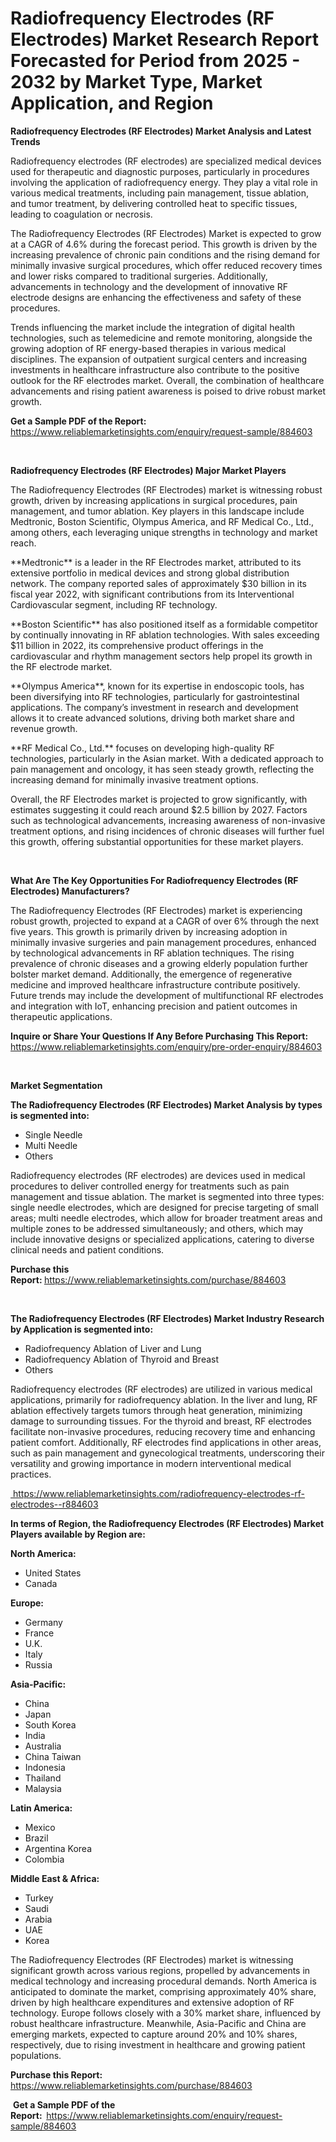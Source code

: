 <p><h1>Radiofrequency Electrodes (RF Electrodes) Market Research Report Forecasted for Period from 2025 -  2032 by Market Type, Market Application, and Region</h1></p><p><strong>Radiofrequency Electrodes (RF Electrodes) Market Analysis and Latest Trends</strong></p>
<p><p>Radiofrequency electrodes (RF electrodes) are specialized medical devices used for therapeutic and diagnostic purposes, particularly in procedures involving the application of radiofrequency energy. They play a vital role in various medical treatments, including pain management, tissue ablation, and tumor treatment, by delivering controlled heat to specific tissues, leading to coagulation or necrosis. </p><p>The Radiofrequency Electrodes (RF Electrodes) Market is expected to grow at a CAGR of 4.6% during the forecast period. This growth is driven by the increasing prevalence of chronic pain conditions and the rising demand for minimally invasive surgical procedures, which offer reduced recovery times and lower risks compared to traditional surgeries. Additionally, advancements in technology and the development of innovative RF electrode designs are enhancing the effectiveness and safety of these procedures.</p><p>Trends influencing the market include the integration of digital health technologies, such as telemedicine and remote monitoring, alongside the growing adoption of RF energy-based therapies in various medical disciplines. The expansion of outpatient surgical centers and increasing investments in healthcare infrastructure also contribute to the positive outlook for the RF electrodes market. Overall, the combination of healthcare advancements and rising patient awareness is poised to drive robust market growth.</p></p>
<p><strong>Get a Sample PDF of the Report:&nbsp;</strong> <a href="https://www.reliablemarketinsights.com/enquiry/request-sample/884603?utm_campaign=3038&utm_medium=2&utm_source=Github&utm_content=ia&utm_term=14042025&utm_id=radiofrequency-electrodes-rf-electrodes">https://www.reliablemarketinsights.com/enquiry/request-sample/884603</a></p>
<p>&nbsp;</p>
<p><strong>Radiofrequency Electrodes (RF Electrodes) Major Market Players</strong></p>
<p><p>The Radiofrequency Electrodes (RF Electrodes) market is witnessing robust growth, driven by increasing applications in surgical procedures, pain management, and tumor ablation. Key players in this landscape include Medtronic, Boston Scientific, Olympus America, and RF Medical Co., Ltd., among others, each leveraging unique strengths in technology and market reach.</p><p>**Medtronic** is a leader in the RF Electrodes market, attributed to its extensive portfolio in medical devices and strong global distribution network. The company reported sales of approximately $30 billion in its fiscal year 2022, with significant contributions from its Interventional Cardiovascular segment, including RF technology.</p><p>**Boston Scientific** has also positioned itself as a formidable competitor by continually innovating in RF ablation technologies. With sales exceeding $11 billion in 2022, its comprehensive product offerings in the cardiovascular and rhythm management sectors help propel its growth in the RF electrode market.</p><p>**Olympus America**, known for its expertise in endoscopic tools, has been diversifying into RF technologies, particularly for gastrointestinal applications. The company’s investment in research and development allows it to create advanced solutions, driving both market share and revenue growth.</p><p>**RF Medical Co., Ltd.** focuses on developing high-quality RF technologies, particularly in the Asian market. With a dedicated approach to pain management and oncology, it has seen steady growth, reflecting the increasing demand for minimally invasive treatment options.</p><p>Overall, the RF Electrodes market is projected to grow significantly, with estimates suggesting it could reach around $2.5 billion by 2027. Factors such as technological advancements, increasing awareness of non-invasive treatment options, and rising incidences of chronic diseases will further fuel this growth, offering substantial opportunities for these market players.</p></p>
<p>&nbsp;</p>
<p><strong>What Are The Key Opportunities For Radiofrequency Electrodes (RF Electrodes) Manufacturers?</strong></p>
<p><p>The Radiofrequency Electrodes (RF Electrodes) market is experiencing robust growth, projected to expand at a CAGR of over 6% through the next five years. This growth is primarily driven by increasing adoption in minimally invasive surgeries and pain management procedures, enhanced by technological advancements in RF ablation techniques. The rising prevalence of chronic diseases and a growing elderly population further bolster market demand. Additionally, the emergence of regenerative medicine and improved healthcare infrastructure contribute positively. Future trends may include the development of multifunctional RF electrodes and integration with IoT, enhancing precision and patient outcomes in therapeutic applications.</p></p>
<p><strong>Inquire or Share Your Questions If Any Before Purchasing This Report:</strong> <a href="https://www.reliablemarketinsights.com/enquiry/pre-order-enquiry/884603?utm_campaign=3038&utm_medium=2&utm_source=Github&utm_content=ia&utm_term=14042025&utm_id=radiofrequency-electrodes-rf-electrodes">https://www.reliablemarketinsights.com/enquiry/pre-order-enquiry/884603</a></p>
<p>&nbsp;</p>
<p><strong>Market Segmentation</strong></p>
<p><strong>The Radiofrequency Electrodes (RF Electrodes) Market Analysis by types is segmented into:</strong></p>
<p><ul><li>Single Needle</li><li>Multi Needle</li><li>Others</li></ul></p>
<p><p>Radiofrequency electrodes (RF electrodes) are devices used in medical procedures to deliver controlled energy for treatments such as pain management and tissue ablation. The market is segmented into three types: single needle electrodes, which are designed for precise targeting of small areas; multi needle electrodes, which allow for broader treatment areas and multiple zones to be addressed simultaneously; and others, which may include innovative designs or specialized applications, catering to diverse clinical needs and patient conditions.</p></p>
<p><strong>Purchase this Report:&nbsp;</strong><a href="https://www.reliablemarketinsights.com/purchase/884603?utm_campaign=3038&utm_medium=2&utm_source=Github&utm_content=ia&utm_term=14042025&utm_id=radiofrequency-electrodes-rf-electrodes">https://www.reliablemarketinsights.com/purchase/884603</a></p>
<p>&nbsp;</p>
<p><strong>The Radiofrequency Electrodes (RF Electrodes) Market Industry Research by Application is segmented into:</strong></p>
<p><ul><li>Radiofrequency Ablation of Liver and Lung</li><li>Radiofrequency Ablation of Thyroid and Breast</li><li>Others</li></ul></p>
<p><p>Radiofrequency electrodes (RF electrodes) are utilized in various medical applications, primarily for radiofrequency ablation. In the liver and lung, RF ablation effectively targets tumors through heat generation, minimizing damage to surrounding tissues. For the thyroid and breast, RF electrodes facilitate non-invasive procedures, reducing recovery time and enhancing patient comfort. Additionally, RF electrodes find applications in other areas, such as pain management and gynecological treatments, underscoring their versatility and growing importance in modern interventional medical practices.</p></p>
<p><a href="https://www.reliablemarketinsights.com/radiofrequency-electrodes-rf-electrodes--r884603?utm_campaign=3038&utm_medium=2&utm_source=Github&utm_content=ia&utm_term=14042025&utm_id=radiofrequency-electrodes-rf-electrodes">&nbsp;https://www.reliablemarketinsights.com/radiofrequency-electrodes-rf-electrodes--r884603</a></p>
<p><strong>In terms of Region, the Radiofrequency Electrodes (RF Electrodes) Market Players available by Region are:</strong></p>
<p>
    <p> <strong> North America: </strong>
        <ul>
            <li>United States</li>
            <li>Canada</li>
        </ul>
        </p> 
    <p> <strong> Europe: </strong>
        <ul>
            <li>Germany</li>
            <li>France</li>
            <li>U.K.</li>
            <li>Italy</li>
            <li>Russia</li>
        </ul>
        </p> 
    <p> <strong> Asia-Pacific: </strong>
        <ul>
            <li>China</li>
            <li>Japan</li>
            <li>South Korea</li>
            <li>India</li>
            <li>Australia</li>
            <li>China Taiwan</li>
            <li>Indonesia</li>
            <li>Thailand</li>
            <li>Malaysia</li>
        </ul>
        </p> 
    <p> <strong> Latin America: </strong>
        <ul>
            <li>Mexico</li>
            <li>Brazil</li>
            <li>Argentina Korea</li>
            <li>Colombia</li>
        </ul>
        </p> 
    <p> <strong> Middle East & Africa: </strong>
        <ul>
            <li>Turkey</li>
            <li>Saudi</li>
            <li>Arabia</li>
            <li>UAE</li>
            <li>Korea</li>
        </ul>
    </p>
    </p>
<p><p>The Radiofrequency Electrodes (RF Electrodes) market is witnessing significant growth across various regions, propelled by advancements in medical technology and increasing procedural demands. North America is anticipated to dominate the market, comprising approximately 40% share, driven by high healthcare expenditures and extensive adoption of RF technology. Europe follows closely with a 30% market share, influenced by robust healthcare infrastructure. Meanwhile, Asia-Pacific and China are emerging markets, expected to capture around 20% and 10% shares, respectively, due to rising investment in healthcare and growing patient populations.</p></p>
<p><strong>Purchase this Report: </strong><a href="https://www.reliablemarketinsights.com/purchase/884603?utm_campaign=3038&utm_medium=2&utm_source=Github&utm_content=ia&utm_term=14042025&utm_id=radiofrequency-electrodes-rf-electrodes">https://www.reliablemarketinsights.com/purchase/884603</a></p>
<p>&nbsp;<strong>Get a Sample PDF of the Report:&nbsp;&nbsp;</strong><a href="https://www.reliablemarketinsights.com/enquiry/request-sample/884603?utm_campaign=3038&utm_medium=2&utm_source=Github&utm_content=ia&utm_term=14042025&utm_id=radiofrequency-electrodes-rf-electrodes">https://www.reliablemarketinsights.com/enquiry/request-sample/884603</a></p>
<p><strong></strong></p>
<p><p></p><p></p><p></p></p>